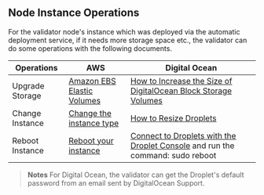 ## Node Instance Operations

For the validator node's instance which was deployed via the automatic deployment service, if it needs more storage space etc., the validator can do some operations with the following documents.

| Operations | AWS  | Digital Ocean |
|------|------|------|
| Upgrade Storage | [Amazon EBS Elastic Volumes](https://docs.aws.amazon.com/AWSEC2/latest/UserGuide/ebs-modify-volume.html)  | [How to Increase the Size of DigitalOcean Block Storage Volumes](https://docs.digitalocean.com/products/volumes/how-to/increase-size/) |
| Change Instance | [Change the instance type](https://docs.aws.amazon.com/AWSEC2/latest/UserGuide/ec2-instance-resize.html)  | [How to Resize Droplets](https://docs.digitalocean.com/products/droplets/how-to/resize/) |
| Reboot Instance | [Reboot your instance](https://docs.aws.amazon.com/AWSEC2/latest/UserGuide/ec2-instance-reboot.html)  | [Connect to Droplets with the Droplet Console](https://docs.digitalocean.com/products/droplets/how-to/connect-with-console/) and run the command: sudo reboot |


> **Notes**
> For Digital Ocean, the validator can get the Droplet's default password from an email sent by DigitalOcean Support. 